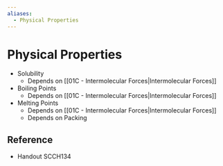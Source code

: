 ```yaml
---
aliases:
  - Physical Properties
---
```


# Physical Properties

- Solubility
	- Depends on [[01C - Intermolecular Forces|Intermolecular Forces]]
- Boiling Points
	- Depends on [[01C - Intermolecular Forces|Intermolecular Forces]]
- Melting Points
	- Depends on [[01C - Intermolecular Forces|Intermolecular Forces]]
	- Depends on Packing

## Reference

- Handout SCCH134
